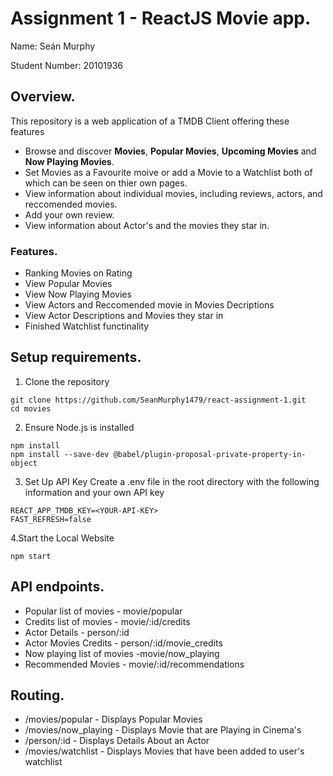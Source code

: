 # Assignment 1 - ReactJS Movie app.

Name: Seán Murphy

Student Number: 20101936

## Overview.
This repository is a web application of a TMDB Client offering these features

- Browse and discover **Movies**, **Popular Movies**, **Upcoming Movies** and **Now Playing Movies**.
- Set Movies as a Favourite moive or add a Movie to a Watchlist both of which can be seen on thier own pages.
- View information about individual movies, including reviews, actors, and reccomended movies.
- Add your own review.
- View information about Actor's and the movies they star in.

### Features.
 
+ Ranking Movies on Rating 
+ View Popular Movies
+ View Now Playing Movies
+ View Actors and Reccomended movie in Movies Decriptions
+ View Actor Descriptions and Movies they star in
+ Finished Watchlist functinality 

## Setup requirements.

1. Clone the repository

``` 
git clone https://github.com/SeanMurphy1479/react-assignment-1.git
cd movies
```

2. Ensure Node.js is installed
```
npm install
npm install --save-dev @babel/plugin-proposal-private-property-in-object
```

3. Set Up API Key
Create a .env file in the root directory with the following information and your own API key
```
REACT_APP_TMDB_KEY=<YOUR-API-KEY>
FAST_REFRESH=false
```

4.Start the Local Website
```
npm start
```

## API endpoints.

+ Popular list of movies - movie/popular
+ Credits list of movies - movie/:id/credits
+ Actor Details - person/:id
+ Actor Movies Credits - person/:id/movie_credits
+ Now playing list of movies -movie/now_playing
+ Recommended Movies - movie/:id/recommendations

## Routing.

+ /movies/popular - Displays Popular Movies
+ /movies/now_playing - Displays Movie that are Playing in Cinema's 
+ /person/:id - Displays Details About an Actor 
+ /movies/watchlist - Displays Movies that have been added to user's watchlist

<!--
## Independent learning (If relevant).

Itemize the technologies/techniques you researched independently and adopted in your project, 
i.e. aspects not covered in the lectures/labs. Include the source code filenames that illustrate these 
(we do not require code excerpts) and provide references to the online resources that helped you (articles/blogs).

Data: credits

https://refine.dev/blog/react-query-guide/#performing-basic-data-fetching

.slice()
https://developer.mozilla.org/en-US/docs/Web/JavaScript/Reference/Global_Objects/Array/slice

Pagination 
https://mui.com/material-ui/react-pagination/
-->

